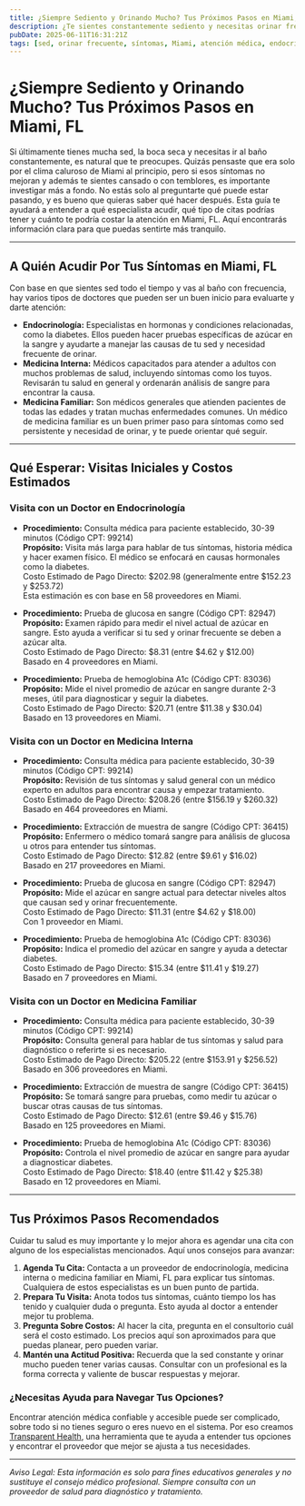 ```yaml
---
title: ¿Siempre Sediento y Orinando Mucho? Tus Próximos Pasos en Miami, FL  
description: ¿Te sientes constantemente sediento y necesitas orinar frecuentemente? Aprende a quién acudir y qué esperar en Miami, FL.  
pubDate: 2025-06-11T16:31:21Z  
tags: [sed, orinar frecuente, síntomas, Miami, atención médica, endocrinología, medicina familiar, medicina interna, costos]  
---
```


# ¿Siempre Sediento y Orinando Mucho? Tus Próximos Pasos en Miami, FL

Si últimamente tienes mucha sed, la boca seca y necesitas ir al baño constantemente, es natural que te preocupes. Quizás pensaste que era solo por el clima caluroso de Miami al principio, pero si esos síntomas no mejoran y además te sientes cansado o con temblores, es importante investigar más a fondo. No estás solo al preguntarte qué puede estar pasando, y es bueno que quieras saber qué hacer después. Esta guía te ayudará a entender a qué especialista acudir, qué tipo de citas podrías tener y cuánto te podría costar la atención en Miami, FL. Aquí encontrarás información clara para que puedas sentirte más tranquilo.

---

## A Quién Acudir Por Tus Síntomas en Miami, FL

Con base en que sientes sed todo el tiempo y vas al baño con frecuencia, hay varios tipos de doctores que pueden ser un buen inicio para evaluarte y darte atención:

- **Endocrinología:** Especialistas en hormonas y condiciones relacionadas, como la diabetes. Ellos pueden hacer pruebas específicas de azúcar en la sangre y ayudarte a manejar las causas de tu sed y necesidad frecuente de orinar.  
- **Medicina Interna:** Médicos capacitados para atender a adultos con muchos problemas de salud, incluyendo síntomas como los tuyos. Revisarán tu salud en general y ordenarán análisis de sangre para encontrar la causa.  
- **Medicina Familiar:** Son médicos generales que atienden pacientes de todas las edades y tratan muchas enfermedades comunes. Un médico de medicina familiar es un buen primer paso para síntomas como sed persistente y necesidad de orinar, y te puede orientar qué seguir.

---

## Qué Esperar: Visitas Iniciales y Costos Estimados

### Visita con un Doctor en Endocrinología

- **Procedimiento:** Consulta médica para paciente establecido, 30-39 minutos (Código CPT: 99214)  
  **Propósito:** Visita más larga para hablar de tus síntomas, historia médica y hacer examen físico. El médico se enfocará en causas hormonales como la diabetes.  
  Costo Estimado de Pago Directo: $202.98 (generalmente entre $152.23 y $253.72)  
  Esta estimación es con base en 58 proveedores en Miami.  

- **Procedimiento:** Prueba de glucosa en sangre (Código CPT: 82947)  
  **Propósito:** Examen rápido para medir el nivel actual de azúcar en sangre. Esto ayuda a verificar si tu sed y orinar frecuente se deben a azúcar alta.  
  Costo Estimado de Pago Directo: $8.31 (entre $4.62 y $12.00)  
  Basado en 4 proveedores en Miami.  

- **Procedimiento:** Prueba de hemoglobina A1c (Código CPT: 83036)  
  **Propósito:** Mide el nivel promedio de azúcar en sangre durante 2-3 meses, útil para diagnosticar y seguir la diabetes.  
  Costo Estimado de Pago Directo: $20.71 (entre $11.38 y $30.04)  
  Basado en 13 proveedores en Miami.  

### Visita con un Doctor en Medicina Interna

- **Procedimiento:** Consulta médica para paciente establecido, 30-39 minutos (Código CPT: 99214)  
  **Propósito:** Revisión de tus síntomas y salud general con un médico experto en adultos para encontrar causa y empezar tratamiento.  
  Costo Estimado de Pago Directo: $208.26 (entre $156.19 y $260.32)  
  Basado en 464 proveedores en Miami.  

- **Procedimiento:** Extracción de muestra de sangre (Código CPT: 36415)  
  **Propósito:** Enfermero o médico tomará sangre para análisis de glucosa u otros para entender tus síntomas.  
  Costo Estimado de Pago Directo: $12.82 (entre $9.61 y $16.02)  
  Basado en 217 proveedores en Miami.  

- **Procedimiento:** Prueba de glucosa en sangre (Código CPT: 82947)  
  **Propósito:** Mide el azúcar en sangre actual para detectar niveles altos que causan sed y orinar frecuentemente.  
  Costo Estimado de Pago Directo: $11.31 (entre $4.62 y $18.00)  
  Con 1 proveedor en Miami.  

- **Procedimiento:** Prueba de hemoglobina A1c (Código CPT: 83036)  
  **Propósito:** Indica el promedio del azúcar en sangre y ayuda a detectar diabetes.  
  Costo Estimado de Pago Directo: $15.34 (entre $11.41 y $19.27)  
  Basado en 7 proveedores en Miami.  

### Visita con un Doctor en Medicina Familiar

- **Procedimiento:** Consulta médica para paciente establecido, 30-39 minutos (Código CPT: 99214)  
  **Propósito:** Consulta general para hablar de tus síntomas y salud para diagnóstico o referirte si es necesario.  
  Costo Estimado de Pago Directo: $205.22 (entre $153.91 y $256.52)  
  Basado en 306 proveedores en Miami.  

- **Procedimiento:** Extracción de muestra de sangre (Código CPT: 36415)  
  **Propósito:** Se tomará sangre para pruebas, como medir tu azúcar o buscar otras causas de tus síntomas.  
  Costo Estimado de Pago Directo: $12.61 (entre $9.46 y $15.76)  
  Basado en 125 proveedores en Miami.  

- **Procedimiento:** Prueba de hemoglobina A1c (Código CPT: 83036)  
  **Propósito:** Controla el nivel promedio de azúcar en sangre para ayudar a diagnosticar diabetes.  
  Costo Estimado de Pago Directo: $18.40 (entre $11.42 y $25.38)  
  Basado en 12 proveedores en Miami.  

---

## Tus Próximos Pasos Recomendados

Cuidar tu salud es muy importante y lo mejor ahora es agendar una cita con alguno de los especialistas mencionados. Aquí unos consejos para avanzar:

1. **Agenda Tu Cita:** Contacta a un proveedor de endocrinología, medicina interna o medicina familiar en Miami, FL para explicar tus síntomas. Cualquiera de estos especialistas es un buen punto de partida.  
2. **Prepara Tu Visita:** Anota todos tus síntomas, cuánto tiempo los has tenido y cualquier duda o pregunta. Esto ayuda al doctor a entender mejor tu problema.  
3. **Pregunta Sobre Costos:** Al hacer la cita, pregunta en el consultorio cuál será el costo estimado. Los precios aquí son aproximados para que puedas planear, pero pueden variar.  
4. **Mantén una Actitud Positiva:** Recuerda que la sed constante y orinar mucho pueden tener varias causas. Consultar con un profesional es la forma correcta y valiente de buscar respuestas y mejorar.  

### ¿Necesitas Ayuda para Navegar Tus Opciones?

Encontrar atención médica confiable y accesible puede ser complicado, sobre todo si no tienes seguro o eres nuevo en el sistema. Por eso creamos [Transparent Health](https://transparenthealth.ai), una herramienta que te ayuda a entender tus opciones y encontrar el proveedor que mejor se ajusta a tus necesidades.

---

*Aviso Legal: Esta información es solo para fines educativos generales y no sustituye el consejo médico profesional. Siempre consulta con un proveedor de salud para diagnóstico y tratamiento.*